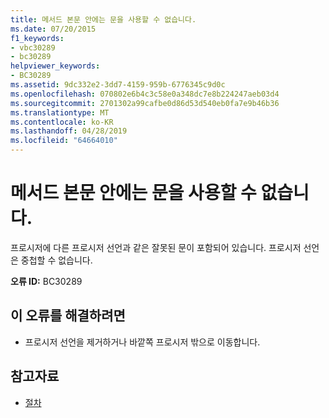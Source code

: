 ```yaml
---
title: 메서드 본문 안에는 문을 사용할 수 없습니다.
ms.date: 07/20/2015
f1_keywords:
- vbc30289
- bc30289
helpviewer_keywords:
- BC30289
ms.assetid: 9dc332e2-3dd7-4159-959b-6776345c9d0c
ms.openlocfilehash: 070802e6b4c3c58e0a348dc7e8b224247aeb03d4
ms.sourcegitcommit: 2701302a99cafbe0d86d53d540eb0fa7e9b46b36
ms.translationtype: MT
ms.contentlocale: ko-KR
ms.lasthandoff: 04/28/2019
ms.locfileid: "64664010"
---
```

# <a name="statement-cannot-appear-within-a-method-body"></a>메서드 본문 안에는 문을 사용할 수 없습니다.
프로시저에 다른 프로시저 선언과 같은 잘못된 문이 포함되어 있습니다. 프로시저 선언은 중첩할 수 없습니다.  
  
 **오류 ID:** BC30289  
  
## <a name="to-correct-this-error"></a>이 오류를 해결하려면  
  
- 프로시저 선언을 제거하거나 바깥쪽 프로시저 밖으로 이동합니다.  
  
## <a name="see-also"></a>참고자료

- [절차](../../visual-basic/programming-guide/language-features/procedures/index.md)
